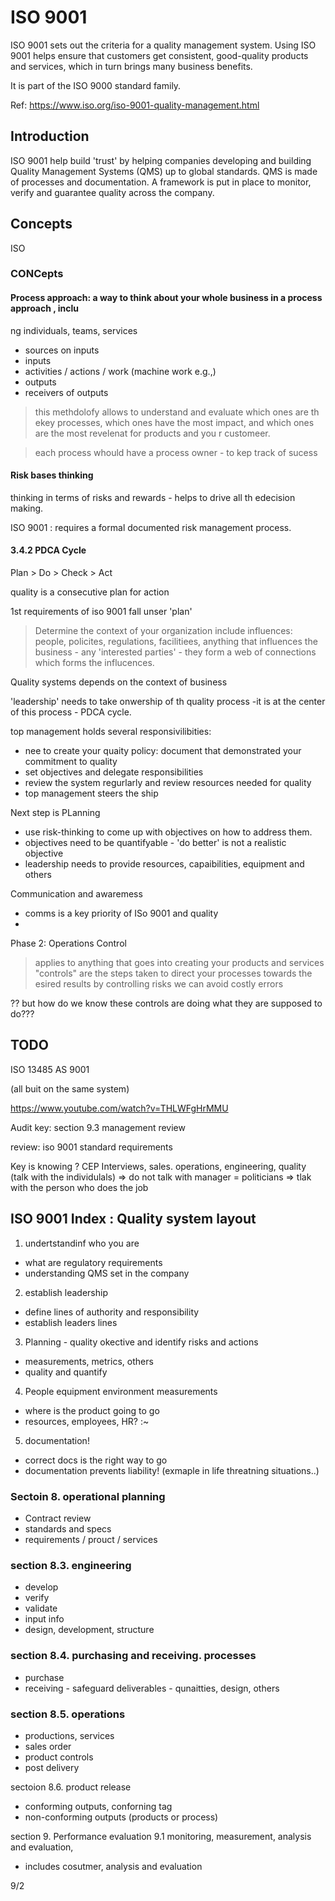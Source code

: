 # ISO 9001
ISO 9001 sets out the criteria for a quality management system.
Using ISO 9001 helps ensure that customers get consistent, good-quality products and services,
which in turn brings many business benefits.

It is part of the ISO 9000 standard family.

Ref: https://www.iso.org/iso-9001-quality-management.html

## Introduction

ISO 9001 help build 'trust' by helping companies developing  and building Quality Management Systems (QMS)
up to global standards.
QMS is made of processes and documentation. A framework is put in place to monitor, verify and guarantee quality across the company.


## Concepts

ISO
 
 ### CONCepts
 #### Process approach: a way to think about your whole business in a process approach , inclu
 ng individuals, teams, services

- sources on inputs
- inputs
- activities / actions / work (machine work e.g.,)
- outputs
- receivers of outputs

> this methdolofy allows to understand and evaluate which ones are th ekey processes, which ones have the most impact, and which ones are the most revelenat for products and you r customeer.

> each process whould have a process owner - to kep track of sucess

#### Risk bases thinking
thinking in terms of risks and rewards - helps to drive all th edecision making.

ISO 9001 : requires a formal documented risk management process.

#### 3.4.2 PDCA Cycle
Plan > Do > Check > Act

quality is a consecutive plan for action

1st requirements of iso 9001 fall unser 'plan'
> Determine the context of your organization
> include influences: people, policites, regulations, facilitiees, anything that influences the business - any 'interested parties' - they form a web of connections which forms the influcences.

Quality systems depends on the context of business

'leadership' needs to take onwership of th quality process -it is at the center of this process - PDCA cycle.

top management holds several responsivilibities:
- nee to create your quaity policy: document that demonstrated your commitment to quality
- set objectives and delegate responsibilities
- review the system regurlarly and review resources needed for quality
- top management steers the ship

Next step is PLanning
- use risk-thinking to come up with objectives on how to address them.
- objectives need to be quantifyable - 'do better' is not a realistic objective
- leadership needs to provide resources, capaibilities, equipment and others

Communication and awaremess
- comms is a key priority of ISo 9001 and quality
-

Phase 2: Operations Control
> applies to anything that goes into creating your products and services
> "controls" are the steps taken to direct your processes towards the esired results
> by controlling risks we can avoid costly errors

?? but how do we know these controls are doing what they are supposed to do???




## TODO




ISO 13485
AS 9001

(all buit on the same system)

https://www.youtube.com/watch?v=THLWFgHrMMU

Audit key: section 9.3 management review

review: iso 9001 standard requirements

Key is knowing ? CEP Interviews, sales. operations, engineering, quality
(talk with the individulals)
=> do not talk with manager = politicians
=> tlak with the person who does the job


## ISO 9001 Index : Quality system layout

1. undertstandinf who you are
- what are regulatory requirements
- understanding QMS set in the company
2. establish leadership
- define lines of authority and responsibility
- establish leaders lines
3. Planning - quality okective and identify risks and actions
- measurements, metrics, others
- quality and quantify
4.  People equipment environment measurements
- where is the product going to go
- resources, employees, HR? :~
5. documentation!
- correct docs is the right way to go
- documentation prevents liability! (exmaple in life threatning situations..)

### Sectoin 8. operational planning
- Contract review
- standards and specs
- requirements / prouct / services

### section 8.3. engineering
- develop
- verify
- validate
- input info
- design, development, structure

### section 8.4. purchasing and receiving. processes
- purchase
- receiving - safeguard deliverables - qunaitties, design, others

### section 8.5. operations
- productions, services
- sales order
- product controls
- post delivery

sectoion 8.6. product release
- conforming outputs, conforning tag
- non-conforming outputs (products or process)


section 9. Performance evaluation
9.1 monitoring, measurement, analysis and evaluation,
- includes cosutmer, analysis and evaluation

9/2
